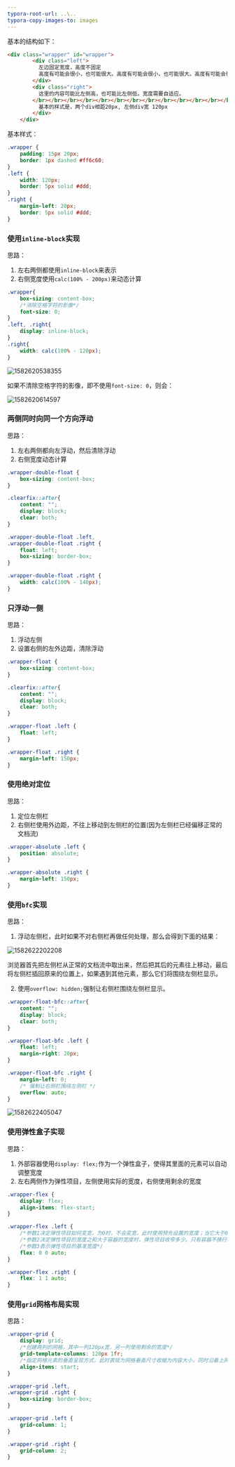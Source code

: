 ```yaml
---
typora-root-url: ..\..
typora-copy-images-to: images
---
```


基本的结构如下：

```html
<div class="wrapper" id="wrapper">
        <div class="left">
          左边固定宽度，高度不固定                                                                                                           </br> </br></br></br>高度有可能会很小，也可能很大。
          高度有可能会很小，也可能很大。高度有可能会很小，也可能很大。高度有可能会很小，也可能很大。高度有可能会很小，也可能很大。高度有可能会很小，也可能很大。高度有可能会很小，也可能很大。高度有可能会很小，也可能很大。
        </div>
        <div class="right">
          这里的内容可能比左侧高，也可能比左侧低。宽度需要自适应。
        </br></br></br></br></br></br></br></br></br></br></br></br></br></br>
          基本的样式是，两个div相距20px, 左侧div宽 120px
        </div>
    </div>
```

基本样式：

```css
.wrapper {
    padding: 15px 20px;
    border: 1px dashed #ff6c60;
}
.left {
    width: 120px;
    border: 5px solid #ddd;
}
.right {
    margin-left: 20px;
    border: 5px solid #ddd;
}
```



### 使用`inline-block`实现

思路：

1. 左右两侧都使用`inline-block`来表示
2. 右侧宽度使用`calc(100% - 200px)`来动态计算

```css
.wrapper{
    box-sizing: content-box;
    /*消除空格字符的影像*/
    font-size: 0;
}
.left, .right{
    display: inline-block;
}
.right{
    width: calc(100% - 120px);
}
```

![1582620538355](/day06/note/images/1582620538355.png)

如果不清除空格字符的影像，即不使用`font-size: 0`，则会：

![1582620614597](/day06/note/images/1582620614597.png)

### 两侧同时向同一个方向浮动

思路：

1. 左右两侧都向左浮动，然后清除浮动
2. 右侧宽度动态计算

```css
.wrapper-double-float {
    box-sizing: content-box;
}

.clearfix::after{
    content: "";
    display: block;
    clear: both;
}

.wrapper-double-float .left,
.wrapper-double-float .right {
    float: left;
    box-sizing: border-box;
}

.wrapper-double-float .right {
    width: calc(100% - 140px);
}
```

### 只浮动一侧

思路：

1. 浮动左侧
2. 设置右侧的左外边距，清除浮动

```css
.wrapper-float {
    box-sizing: content-box;
}

.clearfix::after{
    content: "";
    display: block;
    clear: both;
}

.wrapper-float .left {
    float: left;
}

.wrapper-float .right {
    margin-left: 150px;
}
```

### 使用绝对定位

思路：

1. 定位左侧栏
2. 右侧栏使用外边距，不往上移动到左侧栏的位置(因为左侧栏已经偏移正常的文档流)

```css
.wrapper-absolute .left {
    position: absolute;
}

.wrapper-absolute .right {
    margin-left: 150px;
}
```

### 使用`bfc`实现

思路：

1. 浮动左侧栏，此时如果不对右侧栏再做任何处理，那么会得到下面的结果：

![1582622202208](/day06/note/images/1582622202208.png)

浏览器首先把左侧栏从正常的文档流中取出来，然后把其后的元素往上移动，最后将左侧栏插回原来的位置上，如果遇到其他元素，那么它们将围绕左侧栏显示。

2. 使用`overflow: hidden;`强制让右侧栏围绕左侧栏显示。

```css
.wrapper-float-bfc::after{
    content: "";
    display: block;
    clear: both;
}

.wrapper-float-bfc .left {
    float: left;
    margin-right: 20px;
}

.wrapper-float-bfc .right {
    margin-left: 0;
    /* 强制让右侧栏围绕左侧栏 */
    overflow: auto;
}
```

![1582622405047](/day06/note/images/1582622405047.png)

### 使用弹性盒子实现

思路：

1. 外部容器使用`display: flex;`作为一个弹性盒子，使得其里面的元素可以自动调整宽度
2. 左右两侧作为弹性项目，左侧使用实际的宽度，右侧使用剩余的宽度

```css
.wrapper-flex {
    display: flex;
    align-items: flex-start;
}

.wrapper-flex .left {
    /*参数1决定弹性项目如何变宽，为0时，不会变宽，此时使用预先设置的宽度；当它大于0时，整行的宽度会被占满*/
    /*参数2决定弹性项目的宽度之和大于容器的宽度时，弹性项目收窄多少。只有容器不换行才生效。值为0时，弹性项目不收窄。值大于0时，弹性项目会收窄；它的值决定弹性项目的收窄程度，值越大，弹性项目允许收窄的量就越大。*/
    /*参数3表示弹性项目的基准宽度*/
    flex: 0 0 auto;
}

.wrapper-flex .right {
    flex: 1 1 auto;
}
```

### 使用`grid`网格布局实现

思路：



```css
.wrapper-grid {
    display: grid;
    /*创建两列的网格，其中一列120px宽，另一列使用剩余的宽度*/
    grid-template-columns: 120px 1fr;
    /*指定网格元素的垂直呈现方式，此时表现为网格垂直尺寸收缩为内容大小，同时沿着上网格线对齐显示*/
    align-items: start;
}

.wrapper-grid .left,
.wrapper-grid .right {
    box-sizing: border-box;
}

.wrapper-grid .left {
    grid-column: 1;
}

.wrapper-grid .right {
    grid-column: 2;
}
```

